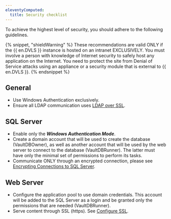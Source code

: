 ```yaml
---
eleventyComputed:
  title: Security checklist
---
```

To achieve the highest level of security, you should adhere to the following guidelines.  

{% snippet, "shieldWarning" %} 
These recommendations are valid ONLY if the {{ en.DVLS }} instance is hosted on an intranet EXCLUSIVELY. You must involve a person with knowledge of Internet security to safely host any application on the Internet. You need to protect the site from Denial of Service attacks using an appliance or a security module that is external to {{ en.DVLS }}. 
{% endsnippet %}
 
## General 

* Use Windows Authentication exclusively. 
* Ensure all LDAP communication uses [LDAP over SSL](/server/getting-started/security-checklist/ldap-over-ssl/). 

## SQL Server 

* Enable only the ***Windows Authentication Mode***. 
* Create a domain account that will be used to create the database (VaultDBOwner), as well as another account that will be used by the web server to connect to the database (VaultDBRunner). The latter must have only the minimal set of permissions to perform its tasks. 
* Communicate ONLY through an encrypted connection, please see [Encrypting Connections to SQL Server](/server/getting-started/security-checklist/encrypting-connections-sql-server/). 

## Web Server 

* Configure the application pool to use domain credentials. This account will be added to the SQL Server as a login and be granted only the permissions that are needed (VaultDBRunner). 
* Serve content through SSL (https). See [Configure SSL](/kb/devolutions-server/how-to-articles/configure-ssl/). 
